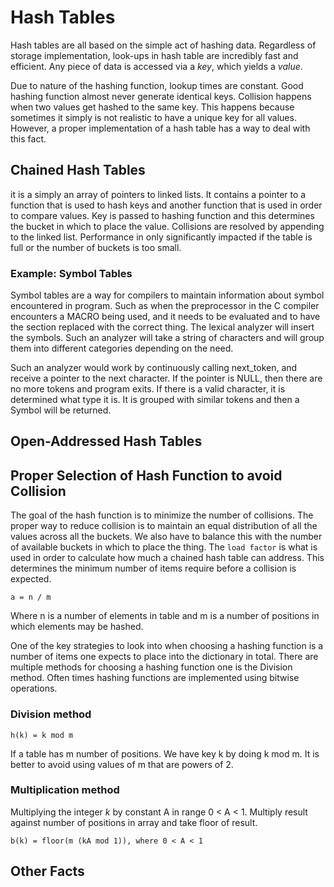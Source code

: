 # Hash Tables

Hash tables are all based on the simple act of hashing data. Regardless of storage 
implementation, look-ups in hash table are incredibly fast and efficient. Any piece of data 
is accessed via a *key*, which yields a *value*.

Due to nature of the hashing function, lookup times are constant. Good hashing function almost 
never generate identical keys. Collision happens when two values get hashed to the same key.
This happens because sometimes it simply is not realistic to have a unique key for all values.
However, a proper implementation of a hash table has a way to deal with this fact.

## Chained Hash Tables

it is a simply an array of pointers to linked lists. It contains a pointer to a function that is
used to hash keys and another function that is used in order to compare values. Key is
passed to hashing function and this determines the bucket in which to place the value. Collisions
are resolved by appending to the linked list. Performance in only significantly impacted 
if the table is full or the number of buckets is too small.

### Example: Symbol Tables

Symbol tables are a way for compilers to maintain information about symbol encountered in program. Such
as when the preprocessor in the C compiler encounters a MACRO being used, and it needs to be evaluated 
and to have the section replaced with the correct thing.
The lexical analyzer will insert the symbols. Such an analyzer will take a string of characters and will group
them into different categories depending on the need.

Such an analyzer would work by continuously calling next_token, and receive a pointer to the next character.
If the pointer is NULL, then there are no more tokens and program exits. If there is a valid character, 
it is determined what type it is. It is grouped with similar tokens and then a Symbol will be returned.

## Open-Addressed Hash Tables

## Proper Selection of Hash Function to avoid Collision

The goal of the hash function is to minimize the number of collisions. 
The proper way to reduce collision is to maintain an equal distribution of all the values across all the buckets.
We also have to balance this with the number of available buckets in which to place the thing. The
`load factor` is what is used in order to calculate how much a chained hash table can address.
This determines the minimum number of items require before a collision is expected.

```
a = n / m
```

Where n is a number of elements in table and m is a number of positions in which elements 
may be hashed.

One of the key strategies to look into when choosing a hashing function is a number of items
one expects to place into the dictionary in total.
There are multiple methods for choosing a hashing function one is the Division method.
Often times hashing functions are implemented using bitwise operations.

### Division method

```
h(k) = k mod m
```

If a table has m number of positions. We have key k by doing k mod m. It is better to 
avoid using values of m that are powers of 2. 

### Multiplication method

Multiplying the integer *k* by constant A in range 0 < A < 1. Multiply result against number of 
positions in array and take floor of result.

```
b(k) = floor(m (kA mod 1)), where 0 < A < 1
```

## Other Facts
